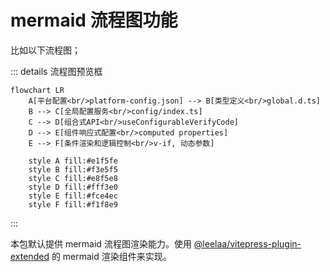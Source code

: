 # mermaid 流程图功能

比如以下流程图；

::: details 流程图预览框

```mermaid
flowchart LR
    A[平台配置<br/>platform-config.json] --> B[类型定义<br/>global.d.ts]
    B --> C[全局配置服务<br/>config/index.ts]
    C --> D[组合式API<br/>useConfigurableVerifyCode]
    D --> E[组件响应式配置<br/>computed properties]
    E --> F[条件渲染和逻辑控制<br/>v-if, 动态参数]

    style A fill:#e1f5fe
    style B fill:#f3e5f5
    style C fill:#e8f5e8
    style D fill:#fff3e0
    style E fill:#fce4ec
    style F fill:#f1f8e9
```

:::

本包默认提供 mermaid 流程图渲染能力。使用 [@leelaa/vitepress-plugin-extended](https://github.com/admin8756/vitepress-ext) 的 mermaid 渲染组件来实现。
